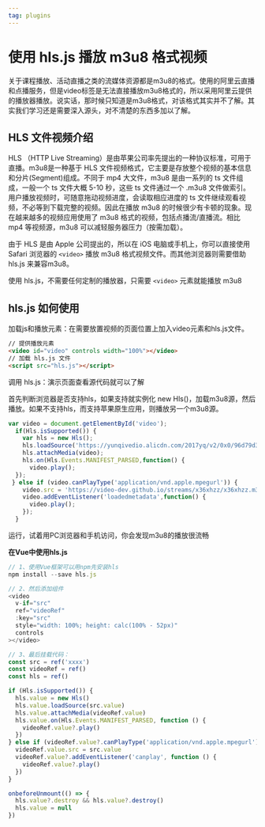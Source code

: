 ```yaml
---
tag: plugins
---
```


# 使用 hls.js 播放 m3u8 格式视频

关于课程播放、活动直播之类的流媒体资源都是m3u8的格式。使用的阿里云直播和点播服务，但是video标签是无法直接播放m3u8格式的，所以采用阿里云提供的播放器播放。说实话，那时候只知道是m3u8格式，对该格式其实并不了解。其实我们学习还是需要深入源头，对不清楚的东西多加以了解。

## HLS 文件视频介绍

HLS （HTTP Live Streaming）是由苹果公司率先提出的一种协议标准，可用于直播。m3u8是一种基于 HLS 文件视频格式，它主要是存放整个视频的基本信息和分片(Segment)组成。不同于 mp4 大文件，m3u8 是由一系列的 ts 文件组成，一般一个 ts 文件大概 5-10 秒，这些 ts 文件通过一个 .m3u8 文件做索引。用户播放视频时，可随意拖动视频进度，会读取相应进度的 ts 文件继续观看视频，不必等到下载完整的视频。因此在播放 m3u8 的时候很少有卡顿的现象。现在越来越多的视频应用使用了 m3u8 格式的视频，包括点播流/直播流。相比 mp4 等视频源，m3u8 可以减轻服务器压力（按需加载）。

由于 HLS 是由 Apple 公司提出的，所以在 iOS 电脑或手机上，你可以直接使用 Safari 浏览器的 `<video>` 播放 m3u8 格式视频文件。而其他浏览器则需要借助 hls.js 来兼容m3u8。

使用 hls.js，不需要任何定制的播放器，只需要 `<video>` 元素就能播放 m3u8

## hls.js 如何使用

加载js和播放元素：在需要放置视频的页面位置上加入video元素和hls.js文件。

```html
// 提供播放元素
<video id="video" controls width="100%"></video>
// 加载 hls.js 文件
<script src="hls.js"></script>
```

调用 hls.js：演示页面查看源代码就可以了解

首先判断浏览器是否支持hls，如果支持就实例化 new Hls()，加载m3u8源，然后播放。如果不支持hls，而支持苹果原生应用，则播放另一个m3u8源。

```js
var video = document.getElementById('video');
  if(Hls.isSupported()) {
    var hls = new Hls();
    hls.loadSource('https://yunqivedio.alicdn.com/2017yq/v2/0x0/96d79d3f5400514a6883869399708e11/96d79d3f5400514a6883869399708e11.m3u8');
    hls.attachMedia(video);
    hls.on(Hls.Events.MANIFEST_PARSED,function() {
      video.play();
  });
 } else if (video.canPlayType('application/vnd.apple.mpegurl')) {
    video.src = 'https://video-dev.github.io/streams/x36xhzz/x36xhzz.m3u8';
    video.addEventListener('loadedmetadata',function() {
      video.play();
    });
  }
```

运行，试着用PC浏览器和手机访问，你会发现m3u8的播放很流畅

**在Vue中使用hls.js**

```js
// 1、使用Vue框架可以用npm先安装hls
npm install --save hls.js

// 2、然后添加组件
<video
  v-if="src"
  ref="videoRef"
  :key="src"
  style="width: 100%; height: calc(100% - 52px)"
  controls
></video>

// 3、最后挂载代码：
const src = ref('xxxx')
const videoRef = ref()
const hls = ref()

if (Hls.isSupported()) {
  hls.value = new Hls()
  hls.value.loadSource(src.value)
  hls.value.attachMedia(videoRef.value)
  hls.value.on(Hls.Events.MANIFEST_PARSED, function () {
    videoRef.value?.play()
  })
} else if (videoRef.value?.canPlayType('application/vnd.apple.mpegurl')) {
  videoRef.value.src = src.value
  videoRef.value?.addEventListener('canplay', function () {
    videoRef.value?.play()
  })
}

onbeforeUnmount(() => {
  hls.value?.destroy && hls.value?.destroy()
  hls.value = null
})
```



